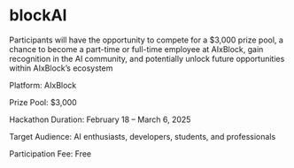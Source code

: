# blockAI

Participants will have the opportunity to compete for a $3,000 prize pool, a chance to become a part-time or full-time employee at AIxBlock, gain recognition in the AI community, and potentially unlock future opportunities within AIxBlock’s ecosystem

Platform: AIxBlock 

Prize Pool: $3,000

Hackathon Duration: February 18 – March 6, 2025

Target Audience: AI enthusiasts, developers, students, and professionals

Participation Fee: Free